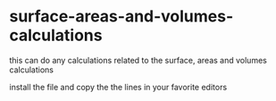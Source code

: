 # surface-areas-and-volumes-calculations
this can do any calculations related to the surface, areas and volumes calculations

install the file and copy the the lines in your favorite editors

